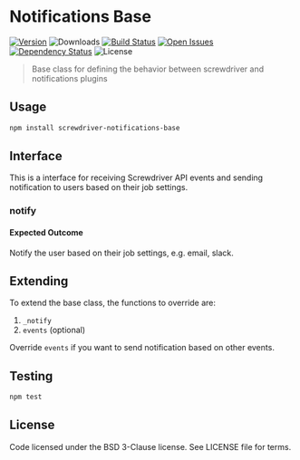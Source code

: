 # Notifications Base
[![Version][npm-image]][npm-url] ![Downloads][downloads-image] [![Build Status][status-image]][status-url] [![Open Issues][issues-image]][issues-url] [![Dependency Status][daviddm-image]][daviddm-url] ![License][license-image]

> Base class for defining the behavior between screwdriver and notifications plugins

## Usage

```bash
npm install screwdriver-notifications-base
```

## Interface
This is a interface for receiving Screwdriver API events and sending notification to users based on their job settings.

### notify

#### Expected Outcome

Notify the user based on their job settings, e.g. email, slack.

## Extending
To extend the base class, the functions to override are:
1. `_notify`
2. `events` (optional)

Override `events` if you want to send notification based on other events.

## Testing

```bash
npm test
```

## License

Code licensed under the BSD 3-Clause license. See LICENSE file for terms.

[npm-image]: https://img.shields.io/npm/v/screwdriver-notifications-base.svg
[npm-url]: https://npmjs.org/package/screwdriver-notifications-base
[downloads-image]: https://img.shields.io/npm/dt/screwdriver-notifications-base.svg
[license-image]: https://img.shields.io/npm/l/screwdriver-notifications-base.svg
[issues-image]: https://img.shields.io/github/issues/screwdriver-cd/notifications-base.svg
[issues-url]: https://github.com/screwdriver-cd/notifications-base/issues
[status-image]: https://cd.screwdriver.cd/pipelines/pipelineid/badge
[status-url]: https://cd.screwdriver.cd/pipelines/133
[daviddm-image]: https://david-dm.org/screwdriver-cd/notifications-base.svg?theme=shields.io
[daviddm-url]: https://david-dm.org/screwdriver-cd/notifications-base
